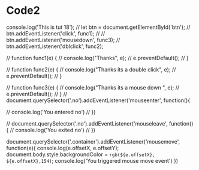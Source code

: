 # Code2

console.log('This is tut 18');
// let btn = document.getElementById('btn');
// btn.addEventListener('click', func1);
// // btn.addEventListener('mousedown', func3);
// btn.addEventListener('dblclick', func2);

// function func1(e) {
//     console.log("Thanks", e);
//     e.preventDefault();
// }

// function func2(e) {
//     console.log("Thanks its a double click", e);
//     e.preventDefault();
// }

// function func3(e) {
//     console.log("Thanks its a mouse down ", e);
//     e.preventDefault();
// }
// document.querySelector('.no').addEventListener('mouseenter', function(){

//     console.log('You entered no')
// })

// document.querySelector('.no').addEventListener('mouseleave', function(){
//     console.log('You exited no')
// })

document.querySelector('.container').addEventListener('mousemove', function(e){
console.log(e.offsetX, e.offsetY);
document.body.style.backgroundColor = `rgb(${e.offsetX}, ${e.offsetX},154)`;
console.log('You triggered mouse move event')
})